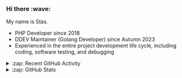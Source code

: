 <h3>Hi there :wave:</h3>

My name is Stas.

- PHP Developer since 2018
- DDEV Maintainer (Golang Developer) since Autumn 2023
- Experienced in the entire project development life cycle, including coding, software testing, and debugging

<details>
  <summary>:zap: Recent GitHub Activity</summary>

<!--RECENT_ACTIVITY:start-->
1. ⬆️ Pushed 6 commit(s) to [stasadev/ddev](https://github.com/stasadev/ddev)<br>
2. ⬆️ Pushed 1 commit(s) to [ddev/ddev.com](https://github.com/ddev/ddev.com)<br>
3. 🎉 Merged PR [#310](https://github.com/ddev/ddev.com/pull/310) in [ddev/ddev.com](https://github.com/ddev/ddev.com)<br>
4. ⬆️ Pushed 1 commit(s) to [ddev/ddev.com](https://github.com/ddev/ddev.com)<br>
5. ⬆️ Pushed 4 commit(s) to [ddev/ddev.com](https://github.com/ddev/ddev.com)<br>
6. ⬆️ Pushed 1 commit(s) to [ddev/ddev.com](https://github.com/ddev/ddev.com)<br>
7. 🎉 Merged PR [#308](https://github.com/ddev/ddev.com/pull/308) in [ddev/ddev.com](https://github.com/ddev/ddev.com)<br>
8. ⬆️ Pushed 1 commit(s) to [ddev/ddev.com](https://github.com/ddev/ddev.com)<br>
9. 💪 Opened PR [#310](https://github.com/ddev/ddev.com/pull/310) in [ddev/ddev.com](https://github.com/ddev/ddev.com)<br>
10. 👍 Approved [#6934](https://github.com/ddev/ddev/pull/6934#pullrequestreview-2572881529) in [ddev/ddev](https://github.com/ddev/ddev)<br>
<!--RECENT_ACTIVITY:end-->

</details>

<details>
  <summary>:zap: GitHub Stats</summary>

  <picture>
    <source
      srcset="https://github-readme-stats.vercel.app/api?username=stasadev&show_icons=true&count_private=true&include_all_commits=true&hide_border=true&theme=tokyonight"
      media="(prefers-color-scheme: dark)"
    />
    <source
      srcset="https://github-readme-stats.vercel.app/api?username=stasadev&show_icons=true&count_private=true&include_all_commits=true&hide_border=true"
      media="(prefers-color-scheme: light), (prefers-color-scheme: no-preference)"
    />
    <img src="https://github-readme-stats.vercel.app/api?username=stasadev&show_icons=true&count_private=true&include_all_commits=true&hide_border=true" />
  </picture>

</details>
